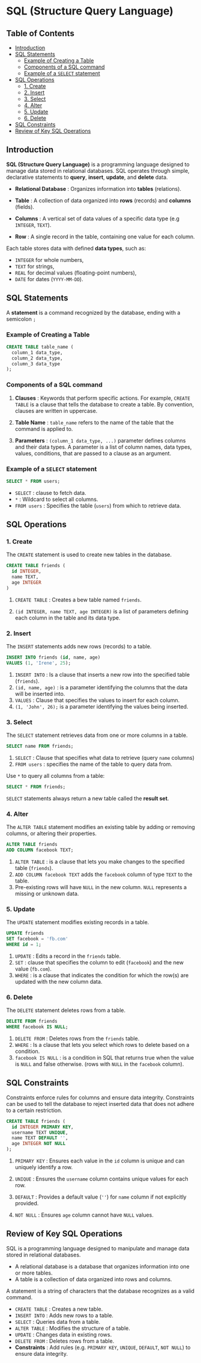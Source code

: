 # SQL (Structure Query Language)

## Table of Contents

- [Introduction](#introduction)
- [SQL Statements](#sql-statements)
  - [Example of Creating a Table](#example-of-creating-a-table)
  - [Components of a SQL command](#components-of-a-sql-command)
  - [Example of a `SELECT` statement](#example-of-a-select-statement)
- [SQL Operations](#sql-operations)
  - [1. Create](#1-create)
  - [2. Insert](#2-insert)
  - [3. Select](#3-select)
  - [4. Alter](#4-alter)
  - [5. Update](#5-update)
  - [6. Delete](#6-delete)
- [SQL Constraints](#sql-constraints)
- [Review of Key SQL Operations](#review-of-key-sql-operations)

## Introduction

**SQL (Structure Query Language)** is a programming language designed to manage data stored in relational databases. SQL operates through simple, declarative statements to **query**, **insert**, **update**, and **delete** data.

- **Relational Database** : Organizes information into **tables** (relations).

- **Table** : A collection of data organized into **rows** (records) and **columns** (fields).

- **Columns** : A vertical set of data values of a specific data type (e.g `INTEGER`, `TEXT`).

- **Row** : A single record in the table, containing one value for each column.

Each table stores data with defined **data types**, such as:

- `INTEGER` for whole numbers,
- `TEXT` for strings,
- `REAL` for decimal values (floating-point numbers),
- `DATE` for dates (`YYYY-MM-DD`).

## SQL Statements

A **statement** is a command recognized by the database, ending with a semicolon `;`

### Example of Creating a Table

```sql
CREATE TABLE table_name (
  column_1 data_type,
  column_2 data_type,
  column_3 data_type
);
```

### Components of a SQL command

1. **Clauses** : Keywords that perform specific actions. For example, `CREATE TABLE` is a clause that tells the database to create a table. By convention, clauses are written in uppercase.

2. **Table Name** : `table_name` refers to the name of the table that the command is applied to.

3. **Parameters** : `(column_1 data_type, ...)` parameter defines columns and their data types. A parameter is a list of column names, data types, values, conditions, that are passed to a clause as an argument.

### Example of a `SELECT` statement

```sql
SELECT * FROM users;
```

- `SELECT` : clause to fetch data.
- `*` : Wildcard to select all columns.
- `FROM users` : Specifies the table (`users`) from which to retrieve data.

## SQL Operations

### 1. Create

The `CREATE` statement is used to create new tables in the database.

```sql
CREATE TABLE friends (
  id INTEGER,
  name TEXT,
  age INTEGER
)
```

1. `CREATE TABLE` : Creates a bew table named `friends`.

2. `(id INTEGER, name TEXT, age INTEGER)` is a list of parameters defining each column in the table and its data type.

### 2. Insert

The `INSERT` statements adds new rows (records) to a table.

```sql
INSERT INTO friends (id, name, age)
VALUES (1, 'Irene', 25);
```

1. `INSERT INTO` : Is a clause that inserts a new row into the specified table (`friends`).
2. `(id, name, age)` : is a parameter identifying the columns that the data will be inserted into.
3. `VALUES` : Clause that specifies the values to insert for each column.
4. `(1, 'John', 26);` is a parameter identifying the values being inserted.

### 3. Select

The `SELECT` statement retrieves data from one or more columns in a table.

```sql
SELECT name FROM friends;
```

1. `SELECT` : Clause that specifies what data to retrieve (query `name` columns)
2. `FROM users` : specifies the name of the table to query data from.

Use `*` to query all columns from a table:

```sql
SELECT * FROM friends;
```

`SELECT` statements always return a new table called the **result set**.

### 4. Alter

The `ALTER TABLE` statement modifies an existing table by adding or removing columns, or altering their properties.

```sql
ALTER TABLE friends
ADD COLUMN facebook TEXT;
```

1. `ALTER TABLE` : is a clause that lets you make changes to the specified table (`friends`).
2. `ADD COLUMN facebook TEXT` adds the `facebook` column of type `TEXT` to the table.
3. Pre-existing rows will have `NULL` in the new column. `NULL` represents a missing or unknown data.

### 5. Update

The `UPDATE` statement modifies existing records in a table.

```sql
UPDATE friends
SET facebook = 'fb.com'
WHERE id = 1;
```

1. `UPDATE` : Edits a record in the `friends` table.
2. `SET` : clause that specifies the column to edit (`facebook`) and the new value (`fb.com`).
3. `WHERE` : is a clause that indicates the condition for which the row(s) are updated with the new column data.

### 6. Delete

The `DELETE` statement deletes rows from a table.

```sql
DELETE FROM friends
WHERE facebook IS NULL;
```

1. `DELETE FROM` : Deletes rows from the `friends` table.
2. `WHERE` : Is a clause that lets you select which rows to delete based on a condition.
3. `facebook IS NULL` : is a condition in SQL that returns true when the value is `NULL` and false otherwise.
   (rows with `NULL` in the `facebook` column).

## SQL Constraints

Constraints enforce rules for columns and ensure data integrity. Constraints can be used to tell the database to reject inserted data that does not adhere to a certain restriction.

```sql
CREATE TABLE friends (
  id INTEGER PRIMARY KEY,
  username TEXT UNIQUE,
  name TEXT DEFAULT '',
  age INTEGER NOT NULL
);
```

1. `PRIMARY KEY` : Ensures each value in the `id` column is unique and can uniquely identify a row.

2. `UNIQUE` : Ensures the `username` column contains unique values for each row.

3. `DEFAULT` : Provides a default value (`''`) for `name` column if not explicitly provided.

4. `NOT NULL` : Ensures `age` column cannot have `NULL` values.

## Review of Key SQL Operations

SQL is a programming language designed to manipulate and manage data stored in relational databases.

- A relational database is a database that organizes information into one or more tables.
- A table is a collection of data organized into rows and columns.

A statement is a string of characters that the database recognizes as a valid command.

- `CREATE TABLE` : Creates a new table.
- `INSERT INTO` : Adds new rows to a table.
- `SELECT` : Queries data from a table.
- `ALTER TABLE` : Modifies the structure of a table.
- `UPDATE` : Changes data in existing rows.
- `DELETE FROM` : Deletes rows from a table.
- **Constraints** : Add rules (e.g. `PRIMARY KEY`, `UNIQUE`, `DEFAULT`, `NOT NULL`) to ensure data integrity.
